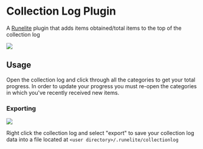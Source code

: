# Collection Log Plugin
A [Runelite](https://github.com/runelite/runelite) plugin that adds items obtained/total items to the top of the collection log

![](https://i.imgur.com/7Zhyy9x.png)

## Usage
Open the collection log and click through all the categories to get your total progress. In order to update your progress you must re-open the categories in which you've recently received new items.

### Exporting

![](https://i.imgur.com/zz90og4.png)

Right click the collection log and select "export" to save your collection log data into a file located at `<user directory>/.runelite/collectionlog`
